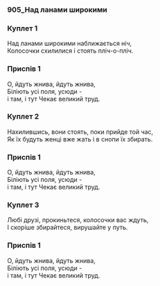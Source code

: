 ### 905_Над ланами широкими
### Куплет 1
Над ланами широкими наближається ніч,<br/>Колосочки схилилися і стоять пліч-о-пліч.
### Приспів 1
О, йдуть жнива, йдуть жнива,<br/>Біліють усі поля, усюди -<br/>і там, і тут Чекає великий труд.
### Куплет 2
Нахилившись, вони стоять, поки прийде той час,<br/>Як їх будуть женці вже жать і в снопи їх збирать.
### Приспів 1
О, йдуть жнива, йдуть жнива,<br/>Біліють усі поля, усюди -<br/>і там, і тут Чекає великий труд.
### Куплет 3
Любі друзі, прокиньтеся, колосочки вас ждуть,<br/>І скоріше збирайтеся, вирушайте у путь.
### Приспів 1
О, йдуть жнива, йдуть жнива,<br/>Біліють усі поля, усюди -<br/>і там, і тут Чекає великий труд.
